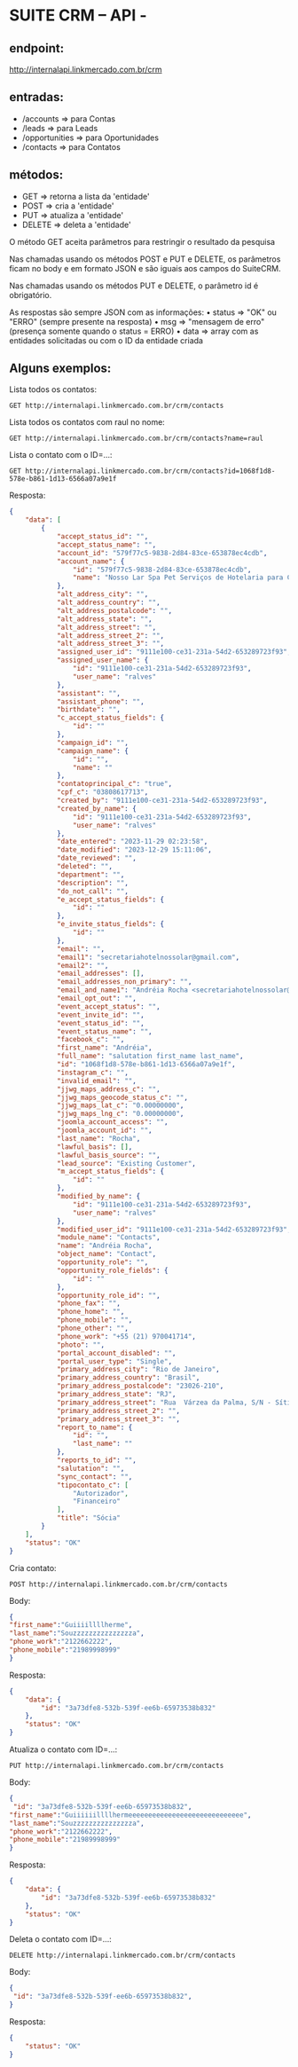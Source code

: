 # SUITE CRM – API -

## endpoint:
http://internalapi.linkmercado.com.br/crm

## entradas:
- /accounts	=> para Contas
- /leads		=> para Leads
- /opportunities	=> para Oportunidades
- /contacts	=> para Contatos

## métodos:
- GET		=> retorna a lista da 'entidade'
- POST		=> cria a 'entidade'
- PUT		=> atualiza a 'entidade'
- DELETE	=> deleta a 'entidade'

O método GET aceita parâmetros para restringir o resultado da pesquisa

Nas chamadas usando os métodos POST e PUT e DELETE, os parâ­metros ficam no body e em formato JSON e são iguais aos campos do SuiteCRM.

Nas chamadas usando os métodos PUT e DELETE, o parâmetro id é obrigatório.

As respostas são sempre JSON com as informações:
    • status	=> "OK" ou "ERRO" (sempre presente na resposta)
    • msg	=> "mensagem de erro" (presença somente quando o status = ERRO)
    • data	=> array com as entidades solicitadas ou com o ID da entidade criada


## Alguns exemplos:
Lista todos os contatos:
```http
GET http://internalapi.linkmercado.com.br/crm/contacts
```

Lista todos os contatos com raul no nome:
```http
GET http://internalapi.linkmercado.com.br/crm/contacts?name=raul
```

Lista o contato com o ID=…:
```http
GET http://internalapi.linkmercado.com.br/crm/contacts?id=1068f1d8-578e-b861-1d13-6566a07a9e1f
```
Resposta:
```json
{
    "data": [
        {
            "accept_status_id": "",
            "accept_status_name": "",
            "account_id": "579f77c5-9838-2d84-83ce-653878ec4cdb",
            "account_name": {
                "id": "579f77c5-9838-2d84-83ce-653878ec4cdb",
                "name": "Nosso Lar Spa Pet Serviços de Hotelaria para Cães Ltda ME"
            },
            "alt_address_city": "",
            "alt_address_country": "",
            "alt_address_postalcode": "",
            "alt_address_state": "",
            "alt_address_street": "",
            "alt_address_street_2": "",
            "alt_address_street_3": "",
            "assigned_user_id": "9111e100-ce31-231a-54d2-653289723f93",
            "assigned_user_name": {
                "id": "9111e100-ce31-231a-54d2-653289723f93",
                "user_name": "ralves"
            },
            "assistant": "",
            "assistant_phone": "",
            "birthdate": "",
            "c_accept_status_fields": {
                "id": ""
            },
            "campaign_id": "",
            "campaign_name": {
                "id": "",
                "name": ""
            },
            "contatoprincipal_c": "true",
            "cpf_c": "03808617713",
            "created_by": "9111e100-ce31-231a-54d2-653289723f93",
            "created_by_name": {
                "id": "9111e100-ce31-231a-54d2-653289723f93",
                "user_name": "ralves"
            },
            "date_entered": "2023-11-29 02:23:58",
            "date_modified": "2023-12-29 15:11:06",
            "date_reviewed": "",
            "deleted": "",
            "department": "",
            "description": "",
            "do_not_call": "",
            "e_accept_status_fields": {
                "id": ""
            },
            "e_invite_status_fields": {
                "id": ""
            },
            "email": "",
            "email1": "secretariahotelnossolar@gmail.com",
            "email2": "",
            "email_addresses": [],
            "email_addresses_non_primary": "",
            "email_and_name1": "Andréia Rocha <secretariahotelnossolar@gmail.com>",
            "email_opt_out": "",
            "event_accept_status": "",
            "event_invite_id": "",
            "event_status_id": "",
            "event_status_name": "",
            "facebook_c": "",
            "first_name": "Andréia",
            "full_name": "salutation first_name last_name",
            "id": "1068f1d8-578e-b861-1d13-6566a07a9e1f",
            "instagram_c": "",
            "invalid_email": "",
            "jjwg_maps_address_c": "",
            "jjwg_maps_geocode_status_c": "",
            "jjwg_maps_lat_c": "0.00000000",
            "jjwg_maps_lng_c": "0.00000000",
            "joomla_account_access": "",
            "joomla_account_id": "",
            "last_name": "Rocha",
            "lawful_basis": [],
            "lawful_basis_source": "",
            "lead_source": "Existing Customer",
            "m_accept_status_fields": {
                "id": ""
            },
            "modified_by_name": {
                "id": "9111e100-ce31-231a-54d2-653289723f93",
                "user_name": "ralves"
            },
            "modified_user_id": "9111e100-ce31-231a-54d2-653289723f93",
            "module_name": "Contacts",
            "name": "Andréia Rocha",
            "object_name": "Contact",
            "opportunity_role": "",
            "opportunity_role_fields": {
                "id": ""
            },
            "opportunity_role_id": "",
            "phone_fax": "",
            "phone_home": "",
            "phone_mobile": "",
            "phone_other": "",
            "phone_work": "+55 (21) 970041714",
            "photo": "",
            "portal_account_disabled": "",
            "portal_user_type": "Single",
            "primary_address_city": "Rio de Janeiro",
            "primary_address_country": "Brasil",
            "primary_address_postalcode": "23026-210",
            "primary_address_state": "RJ",
            "primary_address_street": "Rua  Várzea da Palma, S/N - Sítio 15, 0\nLt 13 ao 16",
            "primary_address_street_2": "",
            "primary_address_street_3": "",
            "report_to_name": {
                "id": "",
                "last_name": ""
            },
            "reports_to_id": "",
            "salutation": "",
            "sync_contact": "",
            "tipocontato_c": [
                "Autorizador",
                "Financeiro"
            ],
            "title": "Sócia"
        }
    ],
    "status": "OK"
}
```

Cria contato:
```http
POST http://internalapi.linkmercado.com.br/crm/contacts
```
Body:
```json
{
"first_name":"Guiiiillllherme", 
"last_name":"Souzzzzzzzzzzzzzzza", 
"phone_work":"2122662222", 
"phone_mobile":"21989998999"
}
```
Resposta:
```json
{
    "data": {
        "id": "3a73dfe8-532b-539f-ee6b-65973538b832"
    },
    "status": "OK"
}
```

Atualiza o contato com ID=...:
```http
PUT http://internalapi.linkmercado.com.br/crm/contacts
```
Body:
```json
{
 "id": "3a73dfe8-532b-539f-ee6b-65973538b832",
"first_name":"Guiiiiiillllhermeeeeeeeeeeeeeeeeeeeeeeeeeeeee", 
"last_name":"Souzzzzzzzzzzzzzzza", 
"phone_work":"2122662222", 
"phone_mobile":"21989998999"
}
```
Resposta:
```json
{
    "data": {
        "id": "3a73dfe8-532b-539f-ee6b-65973538b832"
    },
    "status": "OK"
}
```

Deleta o contato com ID=…:
```http
DELETE http://internalapi.linkmercado.com.br/crm/contacts
```
Body:
```json
{
 "id": "3a73dfe8-532b-539f-ee6b-65973538b832",
}
```
Resposta:
```json
{
    "status": "OK"
}
```
